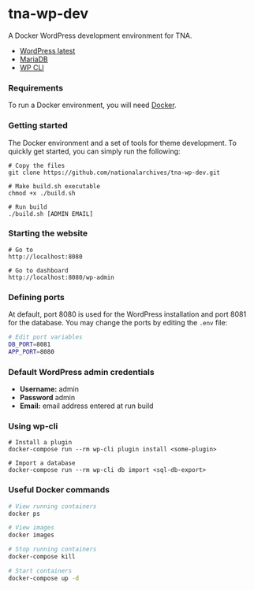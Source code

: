 # tna-wp-dev

A Docker WordPress development environment for TNA.

* [WordPress latest](https://hub.docker.com/_/wordpress/)
* [MariaDB](https://mariadb.org/)
* [WP CLI](https://wp-cli.org/)

### Requirements

To run a Docker environment, you will need [Docker](https://www.docker.com/get-started).

### Getting started

The Docker environment and a set of tools for theme development. To quickly get started, you can simply run the following:

```
# Copy the files
git clone https://github.com/nationalarchives/tna-wp-dev.git

# Make build.sh executable
chmod +x ./build.sh

# Run build
./build.sh [ADMIN EMAIL]
```

### Starting the website

```
# Go to
http://localhost:8080

# Go to dashboard
http://localhost:8080/wp-admin
```

### Defining ports

At default, port 8080 is used for the WordPress installation and port 8081 for the database. You may change the ports by editing the `.env` file:

```bash
# Edit port variables
DB_PORT=8081
APP_PORT=8080
```

### Default WordPress admin credentials

* **Username:** admin
* **Password** admin
* **Email:** email address entered at run build

### Using wp-cli

```bach
# Install a plugin
docker-compose run --rm wp-cli plugin install <some-plugin>

# Import a database
docker-compose run --rm wp-cli db import <sql-db-export>
```

### Useful Docker commands

```bash
# View running containers
docker ps

# View images
docker images

# Stop running containers
docker-compose kill

# Start containers
docker-compose up -d
```
